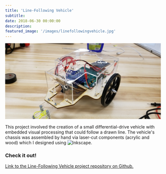 ```yaml
---
title: 'Line-Following Vehicle'
subtitle:
date: 2018-06-30 00:00:00
description:
featured_image: '/images/linefollowingvehicle.jpg'
---
```


<img src="../images/linefollowingvehicle.jpg">

This project involved the creation of a small differential-drive vehicle with embedded visual processing that could follow a drawn line. The vehicle's chassis was assembled by hand via laser-cut components (acrylic and wood) which I designed using ![Inkscape](https://inkscape.org/). 

### Check it out!
[Link to the Line-Following Vehicle project repository on Github.](https://github.com/mossti/ME433-Advanced-Mechatronics/tree/master/HW16)
